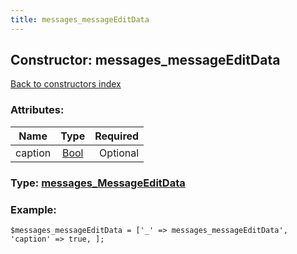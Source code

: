 ```yaml
---
title: messages_messageEditData
---
```

## Constructor: messages\_messageEditData  
[Back to constructors index](index.md)



### Attributes:

| Name     |    Type       | Required |
|----------|:-------------:|---------:|
|caption|[Bool](../types/Bool.md) | Optional|



### Type: [messages\_MessageEditData](../types/messages_MessageEditData.md)


### Example:

```
$messages_messageEditData = ['_' => messages_messageEditData', 'caption' => true, ];
```